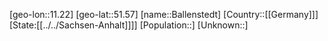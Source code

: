 ﻿---
location: [51.57,11.22]
type: City
tags:
- geo/City


SpocWebEntityId: 28995
isDeleted: false
confidential: public

---
[geo-lon::11.22]
[geo-lat::51.57]
[name::Ballenstedt]
[Country::[[Germany]]]
[State:[[../../Sachsen-Anhalt]]]]
[Population::]
[Unknown::]


